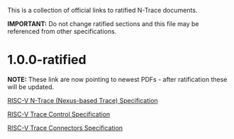 This is a collection of official links to ratified N-Trace documents.

**IMPORTANT:** Do not change ratified sections and this file may be referenced from other specifications.

# 1.0.0-ratified

**NOTE:** These link are now pointing to newest PDFs - after ratification these will be updated.

[RISC-V N-Trace (Nexus-based Trace) Specification](https://github.com/riscv-non-isa/tg-nexus-trace/blob/master/pdfs/RISC-V-N-Trace.pdf)

[RISC-V Trace Control Specification](https://github.com/riscv-non-isa/tg-nexus-trace/blob/master/pdfs/RISC-V-Trace-Control-Interface.pdf)

[RISC-V Trace Connectors Specification](https://github.com/riscv-non-isa/tg-nexus-trace/blob/master/pdfs/RISC-V-Trace-Connectors.pdf)

